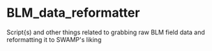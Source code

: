 # BLM_data_reformatter
Script{s) and other things related to grabbing raw BLM field data and reformatting it to SWAMP's liking
